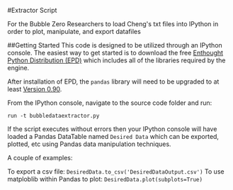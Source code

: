 #Extractor Script

For the Bubble Zero Researchers to load Cheng's txt files into IPython in order to plot, manipulate, and export datafiles

##Getting Started
This code is designed to be utilized through an IPython console. The easiest way to get started is to download the free [Enthought Python Distribution (EPD)](http://www.enthought.com/products/epd_free.php) which includes all of the libraries required by the engine.

After installation of EPD, the `pandas` library will need to be upgraded to at least [Version 0.90](http://pandas.pydata.org/).

From the IPython console, navigate to the source code folder and run:

`run -t bubbledataextractor.py`

If the script executes without errors then your IPython console will have loaded a Pandas DataTable named `Desired Data` which can be exported, plotted, etc using Pandas data manipulation techniques.

A couple of examples:

To export a csv file: `DesiredData.to_csv('DesiredDataOutput.csv')`
To use matploblib within Pandas to plot: `DesiredData.plot(subplots=True)`